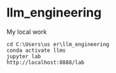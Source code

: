 # llm_engineering

My local work
```
cd C:\Users\us er\llm_engineering
conda activate llms
jupyter lab
http://localhost:8888/lab
```

